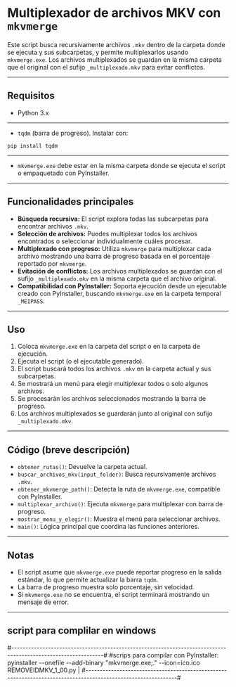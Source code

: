 # Multiplexador de archivos MKV con `mkvmerge`

Este script busca recursivamente archivos `.mkv` dentro de la carpeta donde se ejecuta y sus subcarpetas, y permite multiplexarlos usando `mkvmerge.exe`. Los archivos multiplexados se guardan en la misma carpeta que el original con el sufijo `_multiplexado.mkv` para evitar conflictos.

------------------------------------------------------------------------------------------------------------

## Requisitos

* Python 3.x
_____________________________________________
* `tqdm` (barra de progreso). Instalar con:
                                          
 ```                                       
 pip install tqdm                          
 ```                                       
---------------------------------------------
* `mkvmerge.exe` debe estar en la misma carpeta donde se ejecuta el script o empaquetado con PyInstaller.

----------------------------------------------------------------------------------------------------------

## Funcionalidades principales

* **Búsqueda recursiva:** El script explora todas las subcarpetas para encontrar archivos `.mkv`.
* **Selección de archivos:** Puedes multiplexar todos los archivos encontrados o seleccionar individualmente cuáles procesar.
* **Multiplexado con progreso:** Utiliza `mkvmerge` para multiplexar cada archivo mostrando una barra de progreso basada en el porcentaje reportado por `mkvmerge`.
* **Evitación de conflictos:** Los archivos multiplexados se guardan con el sufijo `_multiplexado.mkv` en la misma carpeta que el archivo original.
* **Compatibilidad con PyInstaller:** Soporta ejecución desde un ejecutable creado con PyInstaller, buscando `mkvmerge.exe` en la carpeta temporal `_MEIPASS`.

-------------------------------------------------------------------------------------------------------------

## Uso

1. Coloca `mkvmerge.exe` en la carpeta del script o en la carpeta de ejecución.
2. Ejecuta el script (o el ejecutable generado).
3. El script buscará todos los archivos `.mkv` en la carpeta actual y sus subcarpetas.
4. Se mostrará un menú para elegir multiplexar todos o solo algunos archivos.
5. Se procesarán los archivos seleccionados mostrando la barra de progreso.
6. Los archivos multiplexados se guardarán junto al original con sufijo `_multiplexado.mkv`.

-------------------------------------------------------------------------------------------------------------

## Código (breve descripción)

* `obtener_rutas()`: Devuelve la carpeta actual.
* `buscar_archivos_mkv(input_folder)`: Busca recursivamente archivos `.mkv`.
* `obtener_mkvmerge_path()`: Detecta la ruta de `mkvmerge.exe`, compatible con PyInstaller.
* `multiplexar_archivo()`: Ejecuta `mkvmerge` para multiplexar con barra de progreso.
* `mostrar_menu_y_elegir()`: Muestra el menú para seleccionar archivos.
* `main()`: Lógica principal que coordina las funciones anteriores.

-------------------------------------------------------------------------------------------------------------

## Notas

* El script asume que `mkvmerge.exe` puede reportar progreso en la salida estándar, lo que permite actualizar la barra `tqdm`.
* La barra de progreso muestra solo porcentaje, sin velocidad.
* Si `mkvmerge.exe` no se encuentra, el script terminará mostrando un mensaje de error.

-------------------------------------------------------------------------------------------------------------

## script para complilar en windows
#--------------------------------------------------------------------------------------------------------------#
#scrips para compilar con PyInstaller: pyinstaller --onefile --add-binary "mkvmerge.exe;." --icon=ico.ico REMOVEIDMKV_1_00.py
 |
#--------------------------------------------------------------------------------------------------------------#

